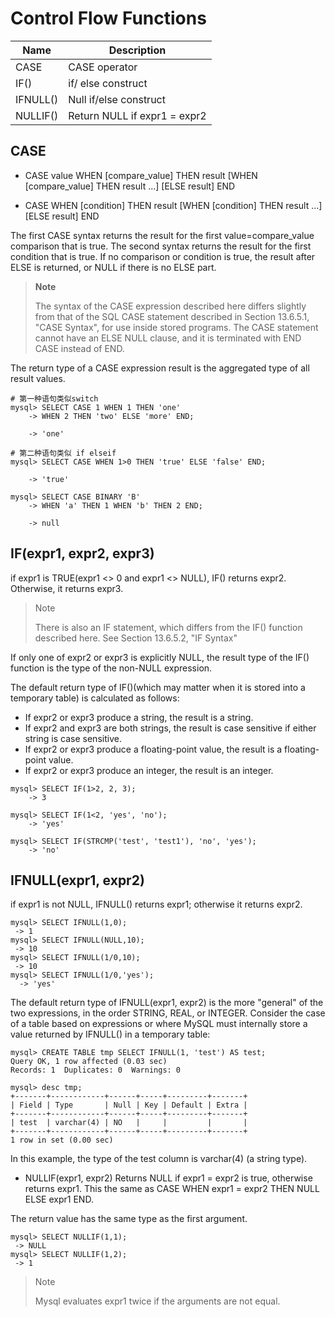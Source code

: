 # Control Flow Functions

|Name|Description |
|---|---|
|CASE| CASE operator|
|IF()| if/ else construct|
|IFNULL()| Null if/else construct|
|NULLIF() | Return NULL if expr1 = expr2|

## CASE
* CASE value WHEN [compare_value] THEN result [WHEN [compare\_value] THEN result ...] [ELSE result] END

* CASE WHEN [condition] THEN result [WHEN [condition] THEN result ...][ELSE result] END

The first CASE syntax returns the result for the first value=compare\_value comparison that is true. The second syntax returns the result for the first condition that is true. If no comparison or condition is true, the result after ELSE is returned, or NULL if there is no ELSE part.


> **Note**
>
> The syntax of the CASE expression described here differs slightly from that of the SQL CASE statement described in Section 13.6.5.1, "CASE Syntax", for use inside stored programs. The CASE statement cannot have an ELSE NULL clause, and it is terminated with END CASE instead of END.

The return type of a CASE expression result is the aggregated type of all result values.



```
# 第一种语句类似switch
mysql> SELECT CASE 1 WHEN 1 THEN 'one'
    -> WHEN 2 THEN 'two' ELSE 'more' END;
    
    -> 'one'

# 第二种语句类似 if elseif
mysql> SELECT CASE WHEN 1>0 THEN 'true' ELSE 'false' END;

    -> 'true'
    
mysql> SELECT CASE BINARY 'B' 
    -> WHEN 'a' THEN 1 WHEN 'b' THEN 2 END;
    
    -> null 
```

## IF(expr1, expr2, expr3)

if expr1 is TRUE(expr1 <> 0 and expr1 <> NULL), IF() returns expr2. Otherwise, it returns expr3.

> Note
>
> There is also an IF statement, which differs from the IF() function described here. See Section 13.6.5.2, "IF Syntax"

If only one of expr2 or expr3 is explicitly NULL, the result type of the IF() function is the type of the non-NULL expression.

The default return type of IF()(which may matter when it is stored into a temporary table) is calculated as follows:
* If expr2 or expr3 produce a string, the result is a string.
* If expr2 and expr3 are both strings, the result is case sensitive if either string is case sensitive.
* If expr2 or expr3 produce a floating-point value, the result is a floating-point value.
* If expr2 or expr3 produce an integer, the result is an integer.



```
mysql> SELECT IF(1>2, 2, 3);
    -> 3

mysql> SELECT IF(1<2, 'yes', 'no');
    -> 'yes'
    
mysql> SELECT IF(STRCMP('test', 'test1'), 'no', 'yes');
    -> 'no'
```


## IFNULL(expr1, expr2)

if expr1 is not NULL, IFNULL() returns expr1; otherwise it returns expr2.



```
mysql> SELECT IFNULL(1,0);
 -> 1
mysql> SELECT IFNULL(NULL,10);
 -> 10
mysql> SELECT IFNULL(1/0,10);
 -> 10
mysql> SELECT IFNULL(1/0,'yes');
  -> 'yes'
```

The default return type of IFNULL(expr1, expr2) is the more "general" of the two expressions, in the order STRING, REAL, or INTEGER. Consider the case of a table based on expressions or where MySQL must internally store a value returned by IFNULL() in a temporary table:




```
mysql> CREATE TABLE tmp SELECT IFNULL(1, 'test') AS test;
Query OK, 1 row affected (0.03 sec)
Records: 1  Duplicates: 0  Warnings: 0

mysql> desc tmp;
+-------+------------+------+-----+---------+-------+
| Field | Type       | Null | Key | Default | Extra |
+-------+------------+------+-----+---------+-------+
| test  | varchar(4) | NO   |     |         |       |
+-------+------------+------+-----+---------+-------+
1 row in set (0.00 sec)
```

In this example, the type of the test column is varchar(4) (a string type).


* NULLIF(expr1, expr2)
Returns NULL if expr1 = expr2 is true, otherwise returns expr1. This the same as CASE WHEN expr1 = expr2 THEN NULL ELSE expr1 END.

The return value has the same type as the first argument.



```
mysql> SELECT NULLIF(1,1);
 -> NULL
mysql> SELECT NULLIF(1,2);
 -> 1
```

> Note 
>
> Mysql evaluates expr1 twice if the arguments are not equal.







